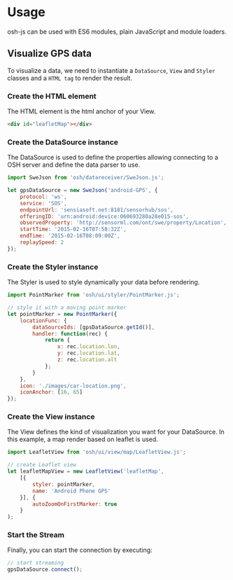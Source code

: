 # Usage

osh-js can be used with ES6 modules, plain JavaScript and module loaders.

## Visualize GPS data

To visualize a data, we need to instantiate a `DataSource`, `View` and `Styler` classes  and a `HTML tag` to render the result.

### Create the HTML element

The HTML element is the html anchor of your View.

```html
<div id="leafletMap"></div>
```

### Create the DataSource instance

The DataSource is used to define the properties allowing connecting to a OSH server and define the data parser
to use.

```jsx
import SweJson from 'osh/datareceiver/SweJson.js';

let gpsDataSource = new SweJson('android-GPS', {
	protocol: 'ws',
	service: 'SOS',
	endpointUrl: 'sensiasoft.net:8181/sensorhub/sos',
	offeringID: 'urn:android:device:060693280a28e015-sos',
	observedProperty: 'http://sensorml.com/ont/swe/property/Location',
	startTime: '2015-02-16T07:58:32Z',
	endTime: '2015-02-16T08:09:00Z',
	replaySpeed: 2
});
```
### Create the Styler instance

The Styler is used to style dynamically your data before rendering.

```jsx
import PointMarker from 'osh/ui/styler/PointMarker.js';

// style it with a moving point marker
let pointMarker = new PointMarker({
	locationFunc: {
		dataSourceIds: [gpsDataSource.getId()],
		handler: function(rec) {
			return {
				x: rec.location.lon,
				y: rec.location.lat,
				z: rec.location.alt
			};
		}
	},
	icon: './images/car-location.png',
	iconAnchor: [16, 65]
});

```

### Create the View instance
The View defines the kind of visualization you want for your DataSource. In this example, a map render based on leaflet is used.
```javascript
import LeafletView from 'osh/ui/view/map/LeafletView.js';

// create Leaflet view
let leafletMapView = new LeafletView('leafletMap',
	[{
		styler: pointMarker,
		name: 'Android Phone GPS'
	}], {
		autoZoomOnFirstMarker: true
	}
);
```

### Start the Stream

Finally, you can start the connection by executing:

```javascript
// start streaming
gpsDataSource.connect();
```



